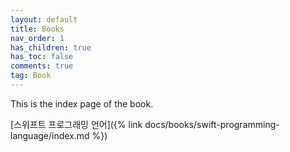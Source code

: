```yaml
---
layout: default
title: Books
nav_order: 1
has_children: true
has_toc: false
comments: true
tag: Book
---
```


This is the index page of the book.

[스위프트 프로그래밍 언어]({% link docs/books/swift-programming-language/index.md %})